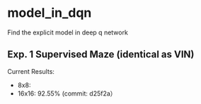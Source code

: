 # model_in_dqn
Find the explicit model in deep q network

## Exp. 1 Supervised Maze (identical as VIN)

Current Results:
* 8x8:
* 16x16: 92.55% (commit: d25f2a）
